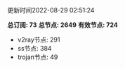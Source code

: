 更新时间2022-08-29 02:51:24

**总订阅: 73**
**总节点: 2649**
**有效节点: 724**
- v2ray节点: 291
- ss节点: 384
- trojan节点: 49
